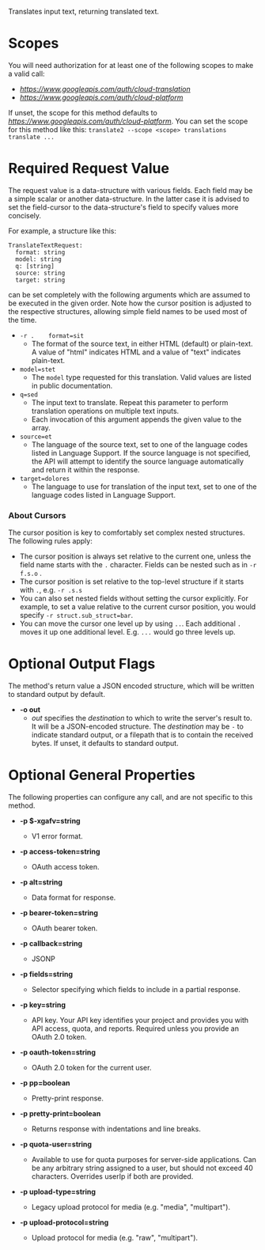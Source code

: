 Translates input text, returning translated text.
# Scopes

You will need authorization for at least one of the following scopes to make a valid call:

* *https://www.googleapis.com/auth/cloud-translation*
* *https://www.googleapis.com/auth/cloud-platform*

If unset, the scope for this method defaults to *https://www.googleapis.com/auth/cloud-platform*.
You can set the scope for this method like this: `translate2 --scope <scope> translations translate ...`
# Required Request Value

The request value is a data-structure with various fields. Each field may be a simple scalar or another data-structure.
In the latter case it is advised to set the field-cursor to the data-structure's field to specify values more concisely.

For example, a structure like this:
```
TranslateTextRequest:
  format: string
  model: string
  q: [string]
  source: string
  target: string

```

can be set completely with the following arguments which are assumed to be executed in the given order. Note how the cursor position is adjusted to the respective structures, allowing simple field names to be used most of the time.

* `-r .    format=sit`
    - The format of the source text, in either HTML (default) or plain-text. A
        value of &#34;html&#34; indicates HTML and a value of &#34;text&#34; indicates plain-text.
* `model=stet`
    - The `model` type requested for this translation. Valid values are
        listed in public documentation.
* `q=sed`
    - The input text to translate. Repeat this parameter to perform translation
        operations on multiple text inputs.
    - Each invocation of this argument appends the given value to the array.
* `source=et`
    - The language of the source text, set to one of the language codes listed in
        Language Support. If the source language is not specified, the API will
        attempt to identify the source language automatically and return it within
        the response.
* `target=dolores`
    - The language to use for translation of the input text, set to one of the
        language codes listed in Language Support.


### About Cursors

The cursor position is key to comfortably set complex nested structures. The following rules apply:

* The cursor position is always set relative to the current one, unless the field name starts with the `.` character. Fields can be nested such as in `-r f.s.o` .
* The cursor position is set relative to the top-level structure if it starts with `.`, e.g. `-r .s.s`
* You can also set nested fields without setting the cursor explicitly. For example, to set a value relative to the current cursor position, you would specify `-r struct.sub_struct=bar`.
* You can move the cursor one level up by using `..`. Each additional `.` moves it up one additional level. E.g. `...` would go three levels up.


# Optional Output Flags

The method's return value a JSON encoded structure, which will be written to standard output by default.

* **-o out**
    - *out* specifies the *destination* to which to write the server's result to.
      It will be a JSON-encoded structure.
      The *destination* may be `-` to indicate standard output, or a filepath that is to contain the received bytes.
      If unset, it defaults to standard output.
# Optional General Properties

The following properties can configure any call, and are not specific to this method.

* **-p $-xgafv=string**
    - V1 error format.

* **-p access-token=string**
    - OAuth access token.

* **-p alt=string**
    - Data format for response.

* **-p bearer-token=string**
    - OAuth bearer token.

* **-p callback=string**
    - JSONP

* **-p fields=string**
    - Selector specifying which fields to include in a partial response.

* **-p key=string**
    - API key. Your API key identifies your project and provides you with API access, quota, and reports. Required unless you provide an OAuth 2.0 token.

* **-p oauth-token=string**
    - OAuth 2.0 token for the current user.

* **-p pp=boolean**
    - Pretty-print response.

* **-p pretty-print=boolean**
    - Returns response with indentations and line breaks.

* **-p quota-user=string**
    - Available to use for quota purposes for server-side applications. Can be any arbitrary string assigned to a user, but should not exceed 40 characters. Overrides userIp if both are provided.

* **-p upload-type=string**
    - Legacy upload protocol for media (e.g. &#34;media&#34;, &#34;multipart&#34;).

* **-p upload-protocol=string**
    - Upload protocol for media (e.g. &#34;raw&#34;, &#34;multipart&#34;).
